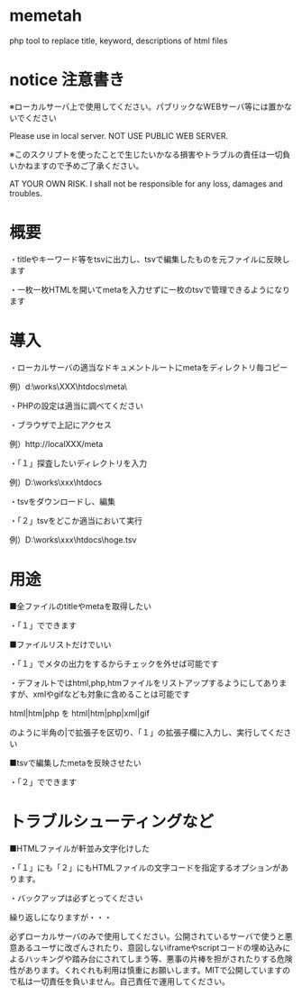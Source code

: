 memetah
=======

php tool to replace title, keyword, descriptions of html files


notice 注意書き
=======

※ローカルサーバ上で使用してください。パブリックなWEBサーバ等には置かないでください

Please use in local server. NOT USE PUBLIC WEB SERVER.

※このスクリプトを使ったことで生じたいかなる損害やトラブルの責任は一切負いかねますので予めご了承ください。

AT YOUR OWN RISK. I shall not be responsible for any loss, damages and troubles.



概要
=======

・titleやキーワード等をtsvに出力し、tsvで編集したものを元ファイルに反映します

・一枚一枚HTMLを開いてmetaを入力せずに一枚のtsvで管理できるようになります


導入
=======

・ローカルサーバの適当なドキュメントルートにmetaをディレクトリ毎コピー

例）d:\works\XXX\htdocs\meta\

・PHPの設定は適当に調べてください

・ブラウザで上記にアクセス

例）http://localXXX/meta

・「１」探査したいディレクトリを入力

例）D:\works\xxx\htdocs

・tsvをダウンロードし、編集

・「２」tsvをどこか適当において実行

例）D:\works\xxx\htdocs\hoge.tsv


用途
=======

■全ファイルのtitleやmetaを取得したい

・「１」でできます


■ファイルリストだけでいい

・「１」でメタの出力をするからチェックを外せば可能です

・デフォルトではhtml,php,htmファイルをリストアップするようにしてありますが、xmlやgifなども対象に含めることは可能です

html|htm|php
を
html|htm|php|xml|gif

のように半角の|で拡張子を区切り、「１」の拡張子欄に入力し、実行してください


■tsvで編集したmetaを反映させたい

・「２」でできます


トラブルシューティングなど
=======

■HTMLファイルが軒並み文字化けした

・「１」にも「２」にもHTMLファイルの文字コードを指定するオプションがあります。

・バックアップは必ずとってください

繰り返しになりますが・・・

必ずローカルサーバのみで使用してください。公開されているサーバで使うと悪意あるユーザに改ざんされたり、意図しないiframeやscriptコードの埋め込みによるハッキングや踏み台にされてしまう等、悪事の片棒を担がされたりする危険性があります。くれぐれも利用は慎重にお願いします。MITで公開していますので私は一切責任を負いません。自己責任で運用してください。